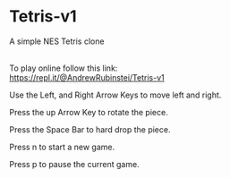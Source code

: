 # Tetris-v1<br>
A simple NES Tetris clone<br><br>

To play online follow this link:<br>
https://repl.it/@AndrewRubinstei/Tetris-v1<br>


Use the Left, and Right Arrow Keys to move left and right.<br>

Press the up Arrow Key to rotate the piece.<br>

Press the Space Bar to hard drop the piece.<br>

Press n to start a new game.<br>

Press p to pause the current game.
